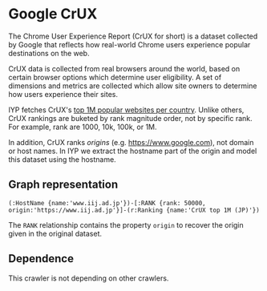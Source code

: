 # Google CrUX

The Chrome User Experience Report (CrUX for short) is a dataset collected by
Google that reflects how real-world Chrome users experience popular 
destinations on the web.

CrUX data is collected from real browsers around the world, based on certain 
browser options which determine user eligibility. A set of dimensions and metrics 
are collected which allow site owners to determine how users experience their sites.

IYP fetches CrUX's [top 1M popular websites per country](https://github.com/InternetHealthReport/crux-top-lists-country).
Unlike others, CrUX rankings are buketed by rank magnitude order, not by
specific rank. For example, rank are 1000, 10k, 100k, or 1M.

In addition, CrUX ranks *origins* (e.g. https://www.google.com), not domain
or host names. In IYP we extract the hostname part of the origin and model this
dataset using the hostname.

## Graph representation

```cypher
(:HostName {name:'www.iij.ad.jp'})-[:RANK {rank: 50000, origin:'https://www.iij.ad.jp'}]-(r:Ranking {name:'CrUX top 1M (JP)'})
```

The `RANK` relationship contains the property `origin` to recover the origin
given in the original dataset.

## Dependence

This crawler is not depending on other crawlers.
